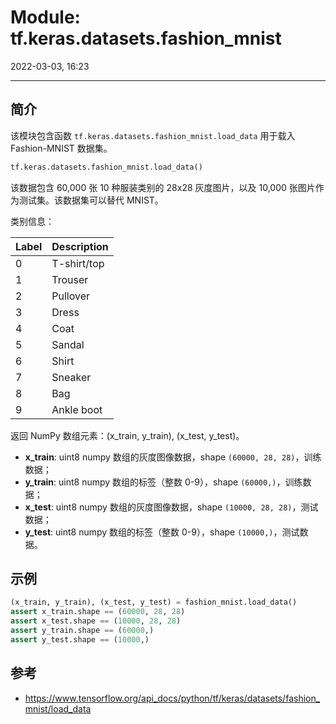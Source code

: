 # Module: tf.keras.datasets.fashion_mnist

2022-03-03, 16:23
****

## 简介

该模块包含函数 `tf.keras.datasets.fashion_mnist.load_data` 用于载入 Fashion-MNIST 数据集。

```python
tf.keras.datasets.fashion_mnist.load_data()
```

该数据包含 60,000 张 10 种服装类别的 28x28 灰度图片，以及 10,000 张图片作为测试集。该数据集可以替代 MNIST。

类别信息：

|Label|Description|
|---|---|
|0|T-shirt/top|
|1|Trouser|
|2|Pullover|
|3|Dress|
|4|Coat|
|5|Sandal|
|6|Shirt|
|7|Sneaker|
|8|Bag|
|9|Ankle boot|

返回 NumPy 数组元素：(x_train, y_train), (x_test, y_test)。

- **x_train**: uint8 numpy 数组的灰度图像数据，shape `(60000, 28, 28)`，训练数据；
- **y_train**: uint8 numpy 数组的标签（整数 0-9），shape `(60000,)`，训练数据；
- **x_test**: uint8 numpy 数组的灰度图像数据，shape `(10000, 28, 28)`，测试数据；
- **y_test**: uint8 numpy 数组的标签（整数 0-9），shape `(10000,)`，测试数据。

## 示例

```python
(x_train, y_train), (x_test, y_test) = fashion_mnist.load_data()
assert x_train.shape == (60000, 28, 28)
assert x_test.shape == (10000, 28, 28)
assert y_train.shape == (60000,)
assert y_test.shape == (10000,)
```

## 参考

- https://www.tensorflow.org/api_docs/python/tf/keras/datasets/fashion_mnist/load_data
